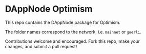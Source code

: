 # DAppNode Optimism

This repo contains the DAppNode package for Optimism.

The folder names correspond to the network, i.e. `mainnet` or `goerli`.

Contributions welcome and encouraged. Fork this repo, make your changes, and submit a pull request!
